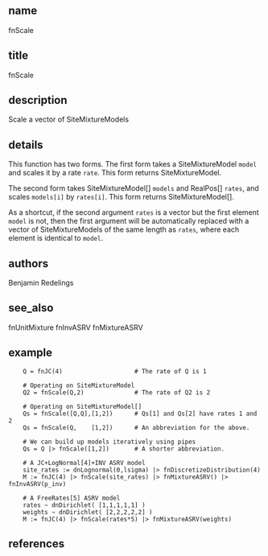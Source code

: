 ## name
fnScale
## title
fnScale
## description
Scale a vector of SiteMixtureModels
## details
This function has two forms.  The first form takes a SiteMixtureModel `model` and scales it by
a rate `rate`.  This form returns SiteMixtureModel.

The second form takes SiteMixtureModel[] `models` and RealPos[] `rates`, and scales `models[i]`
by `rates[i]`.  This form returns SiteMixtureModel[].

As a shortcut, if the second argument `rates` is a vector but the first element `model` is not,
then the first argument will be automatically replaced with a vector of SiteMixtureModels of the
same length as `rates`, where each element is identical to `model`.

## authors
Benjamin Redelings
## see_also
fnUnitMixture
fnInvASRV
fnMixtureASRV

## example
        Q = fnJC(4)                    # The rate of Q is 1

        # Operating on SiteMixtureModel
        Q2 = fnScale(Q,2)              # The rate of Q2 is 2

        # Operating on SiteMixtureModel[]
        Qs = fnScale([Q,Q],[1,2])      # Qs[1] and Qs[2] have rates 1 and 2
        Qs = fnScale(Q,    [1,2])      # An abbreviation for the above.

        # We can build up models iteratively using pipes
        Qs = Q |> fnScale([1,2])       # A shorter abbreviation.

        # A JC+LogNormal[4]+INV ASRV model
        site_rates := dnLognormal(0,lsigma) |> fnDiscretizeDistribution(4)
        M := fnJC(4) |> fnScale(site_rates) |> fnMixtureASRV() |> fnInvASRV(p_inv)

        # A FreeRates[5] ASRV model
        rates ~ dnDirichlet( [1,1,1,1,1] )
        weights ~ dnDirichlet( [2,2,2,2,2] )
        M := fnJC(4) |> fnScale(rates*5) |> fnMixtureASRV(weights)
## references
